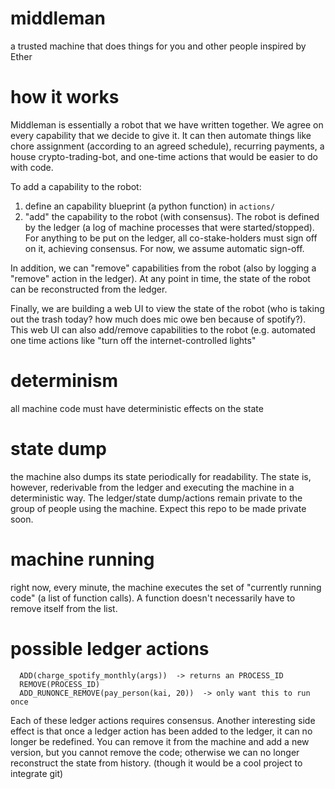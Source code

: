 # middleman
a trusted machine that does things for you and other people
inspired by Ether

# how it works
Middleman is essentially a robot that we have written together. We agree on every capability that we decide to give it. It can then automate things like chore assignment (according to an agreed schedule), recurring payments, a house crypto-trading-bot, and one-time actions that would be easier to do with code.

To add a capability to the robot:
1. define an capability blueprint (a python function) in `actions/`
2. "add" the capability to the robot (with consensus). The robot is defined by the ledger (a log of machine processes that were started/stopped). For anything to be put on the ledger, all co-stake-holders must sign off on it, achieving consensus. For now, we assume automatic sign-off.

In addition, we can "remove" capabilities from the robot (also by logging a "remove" action in the ledger). At any point in time, the state of the robot can be reconstructed from the ledger.

Finally, we are building a web UI to view the state of the robot (who is taking out the trash today? how much does mic owe ben because of spotify?). This web UI can also add/remove capabilities to the robot (e.g. automated one time actions like "turn off the internet-controlled lights"

# determinism
all machine code must have deterministic effects on the state

# state dump
the machine also dumps its state periodically for readability. The state is, however, rederivable from the ledger and executing the machine in a deterministic way. The ledger/state dump/actions remain private to the group of people using the machine. Expect this repo to be made private soon.

# machine running
right now, every minute, the machine executes the set of "currently running code" (a list of function calls). A function doesn't necessarily have to remove itself from the list.

# possible ledger actions

```
  ADD(charge_spotify_monthly(args))  -> returns an PROCESS_ID
  REMOVE(PROCESS_ID)
  ADD_RUNONCE_REMOVE(pay_person(kai, 20))  -> only want this to run once
```

Each of these ledger actions requires consensus.
Another interesting side effect is that once a ledger action has been added to the ledger, it can no longer be redefined. You can remove it from the machine and add a new version, but you cannot remove the code; otherwise we can no longer reconstruct the state from history. (though it would be a cool project to integrate git)


